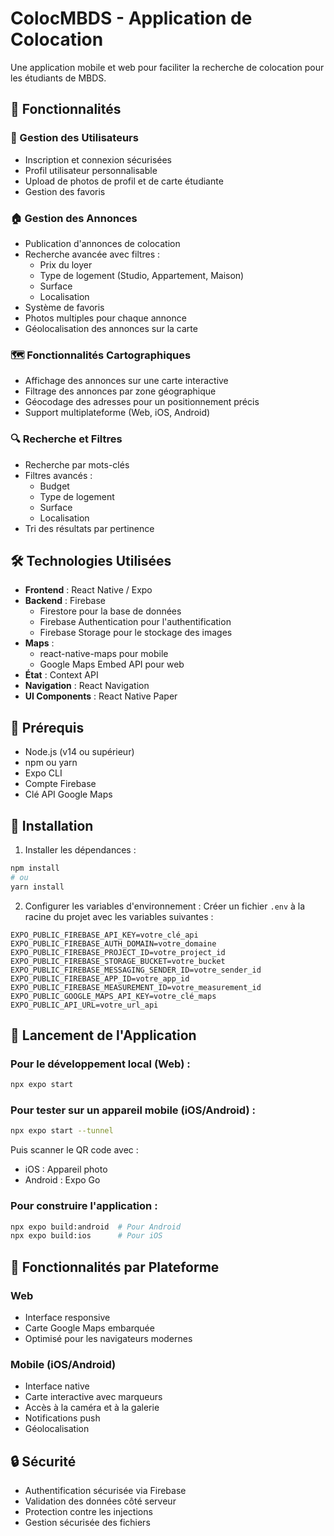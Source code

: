 # ColocMBDS - Application de Colocation

Une application mobile et web pour faciliter la recherche de colocation pour les étudiants de MBDS.

## 🚀 Fonctionnalités

### 👤 Gestion des Utilisateurs
- Inscription et connexion sécurisées
- Profil utilisateur personnalisable
- Upload de photos de profil et de carte étudiante
- Gestion des favoris

### 🏠 Gestion des Annonces
- Publication d'annonces de colocation
- Recherche avancée avec filtres :
  - Prix du loyer
  - Type de logement (Studio, Appartement, Maison)
  - Surface
  - Localisation
- Système de favoris
- Photos multiples pour chaque annonce
- Géolocalisation des annonces sur la carte

### 🗺️ Fonctionnalités Cartographiques
- Affichage des annonces sur une carte interactive
- Filtrage des annonces par zone géographique
- Géocodage des adresses pour un positionnement précis
- Support multiplateforme (Web, iOS, Android)

### 🔍 Recherche et Filtres
- Recherche par mots-clés
- Filtres avancés :
  - Budget
  - Type de logement
  - Surface
  - Localisation
- Tri des résultats par pertinence

## 🛠️ Technologies Utilisées

- **Frontend** : React Native / Expo
- **Backend** : Firebase
  - Firestore pour la base de données
  - Firebase Authentication pour l'authentification
  - Firebase Storage pour le stockage des images
- **Maps** : 
  - react-native-maps pour mobile
  - Google Maps Embed API pour web
- **État** : Context API
- **Navigation** : React Navigation
- **UI Components** : React Native Paper

## 📱 Prérequis

- Node.js (v14 ou supérieur)
- npm ou yarn
- Expo CLI
- Compte Firebase
- Clé API Google Maps

## 🔧 Installation

1. Installer les dépendances :
```bash
npm install
# ou
yarn install
```

2. Configurer les variables d'environnement :
Créer un fichier `.env` à la racine du projet avec les variables suivantes :
```env
EXPO_PUBLIC_FIREBASE_API_KEY=votre_clé_api
EXPO_PUBLIC_FIREBASE_AUTH_DOMAIN=votre_domaine
EXPO_PUBLIC_FIREBASE_PROJECT_ID=votre_project_id
EXPO_PUBLIC_FIREBASE_STORAGE_BUCKET=votre_bucket
EXPO_PUBLIC_FIREBASE_MESSAGING_SENDER_ID=votre_sender_id
EXPO_PUBLIC_FIREBASE_APP_ID=votre_app_id
EXPO_PUBLIC_FIREBASE_MEASUREMENT_ID=votre_measurement_id
EXPO_PUBLIC_GOOGLE_MAPS_API_KEY=votre_clé_maps
EXPO_PUBLIC_API_URL=votre_url_api
```

## 🚀 Lancement de l'Application

### Pour le développement local (Web) :
```bash
npx expo start
```

### Pour tester sur un appareil mobile (iOS/Android) :
```bash
npx expo start --tunnel
```
Puis scanner le QR code avec :
- iOS : Appareil photo
- Android : Expo Go

### Pour construire l'application :
```bash
npx expo build:android  # Pour Android
npx expo build:ios      # Pour iOS
```

## 📱 Fonctionnalités par Plateforme

### Web
- Interface responsive
- Carte Google Maps embarquée
- Optimisé pour les navigateurs modernes

### Mobile (iOS/Android)
- Interface native
- Carte interactive avec marqueurs
- Accès à la caméra et à la galerie
- Notifications push
- Géolocalisation

## 🔒 Sécurité

- Authentification sécurisée via Firebase
- Validation des données côté serveur
- Protection contre les injections
- Gestion sécurisée des fichiers